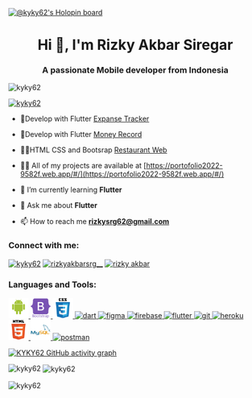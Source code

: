 [![@kyky62's Holopin board](https://holopin.io/api/user/board?user=kyky62)](https://holopin.io/@kyky62)
<h1 align="center">Hi 👋, I'm Rizky Akbar Siregar</h1>
<h3 align="center">A passionate Mobile developer from Indonesia</h3>

<p align="left"> <img src="https://komarev.com/ghpvc/?username=kyky62&label=Profile%20views&color=0e75b6&style=flat" alt="kyky62" /> </p>

<p align="left"> <a href="https://github.com/ryo-ma/github-profile-trophy"><img src="https://github-profile-trophy.vercel.app/?username=kyky62" alt="kyky62" /></a> </p>

- 📱Develop with Flutter [Expanse Tracker](https://www.mediafire.com/file/0u55prhq5fdnb1u/ExpanseTracker.apk/file)

- 📱Develop with Flutter [Money Record](https://www.mediafire.com/file/zxaepdpzj1d3vdx/money_record.apk/file)

- 👨‍💻HTML CSS and Bootsrap [Restaurant Web](https://resto17agustus.web.app/)

- 👨‍💻 All of my projects are available at [https://portofolio2022-9582f.web.app/#/](https://portofolio2022-9582f.web.app/#/) 

- 🌱 I’m currently learning **Flutter** 

- 💬 Ask me about **Flutter**

- 📫 How to reach me **rizkysrg62@gmail.com**

<h3 align="left">Connect with me:</h3>
<p align="left">
<a href="https://dev.to/kyky62" target="blank"><img align="center" src="https://raw.githubusercontent.com/rahuldkjain/github-profile-readme-generator/master/src/images/icons/Social/devto.svg" alt="kyky62" height="30" width="40" /></a>
<a href="https://instagram.com/rizkyakbarsrg__" target="blank"><img align="center" src="https://raw.githubusercontent.com/rahuldkjain/github-profile-readme-generator/master/src/images/icons/Social/instagram.svg" alt="rizkyakbarsrg__" height="30" width="40" /></a>
<a href="https://www.youtube.com/c/rizky akbar" target="blank"><img align="center" src="https://raw.githubusercontent.com/rahuldkjain/github-profile-readme-generator/master/src/images/icons/Social/youtube.svg" alt="rizky akbar" height="30" width="40" /></a>
</p>

<h3 align="left">Languages and Tools:</h3>
<p align="left"> <a href="https://developer.android.com" target="_blank" rel="noreferrer"> <img src="https://raw.githubusercontent.com/devicons/devicon/master/icons/android/android-original-wordmark.svg" alt="android" width="40" height="40"/> </a> <a href="https://getbootstrap.com" target="_blank" rel="noreferrer"> <img src="https://raw.githubusercontent.com/devicons/devicon/master/icons/bootstrap/bootstrap-plain-wordmark.svg" alt="bootstrap" width="40" height="40"/> </a> <a href="https://www.w3schools.com/css/" target="_blank" rel="noreferrer"> <img src="https://raw.githubusercontent.com/devicons/devicon/master/icons/css3/css3-original-wordmark.svg" alt="css3" width="40" height="40"/> </a> <a href="https://dart.dev" target="_blank" rel="noreferrer"> <img src="https://www.vectorlogo.zone/logos/dartlang/dartlang-icon.svg" alt="dart" width="40" height="40"/> </a> <a href="https://www.figma.com/" target="_blank" rel="noreferrer"> <img src="https://www.vectorlogo.zone/logos/figma/figma-icon.svg" alt="figma" width="40" height="40"/> </a> <a href="https://firebase.google.com/" target="_blank" rel="noreferrer"> <img src="https://www.vectorlogo.zone/logos/firebase/firebase-icon.svg" alt="firebase" width="40" height="40"/> </a> <a href="https://flutter.dev" target="_blank" rel="noreferrer"> <img src="https://www.vectorlogo.zone/logos/flutterio/flutterio-icon.svg" alt="flutter" width="40" height="40"/> </a> <a href="https://git-scm.com/" target="_blank" rel="noreferrer"> <img src="https://www.vectorlogo.zone/logos/git-scm/git-scm-icon.svg" alt="git" width="40" height="40"/> </a> <a href="https://heroku.com" target="_blank" rel="noreferrer"> <img src="https://www.vectorlogo.zone/logos/heroku/heroku-icon.svg" alt="heroku" width="40" height="40"/> </a> <a href="https://www.w3.org/html/" target="_blank" rel="noreferrer"> <img src="https://raw.githubusercontent.com/devicons/devicon/master/icons/html5/html5-original-wordmark.svg" alt="html5" width="40" height="40"/> </a> <a href="https://www.mysql.com/" target="_blank" rel="noreferrer"> <img src="https://raw.githubusercontent.com/devicons/devicon/master/icons/mysql/mysql-original-wordmark.svg" alt="mysql" width="40" height="40"/> </a> <a href="https://postman.com" target="_blank" rel="noreferrer"> <img src="https://www.vectorlogo.zone/logos/getpostman/getpostman-icon.svg" alt="postman" width="40" height="40"/> </a> </p>

[![KYKY62 GitHub activity graph](https://activity-graph.herokuapp.com/graph?username=KYKY62&&theme=xcode)](https://github.com/KYKY62)

<p><img align="left" src="https://github-readme-stats.vercel.app/api/top-langs?username=kyky62&show_icons=true&locale=en&layout=compact" alt="kyky62" />
</p> 

<p>&nbsp;<img align="center" src="https://github-readme-stats.vercel.app/api?username=kyky62&show_icons=true&locale=en" alt="kyky62" />
</p>

<p><img align="center" src="https://github-readme-streak-stats.herokuapp.com/?user=kyky62&" alt="kyky62" />
</p>
